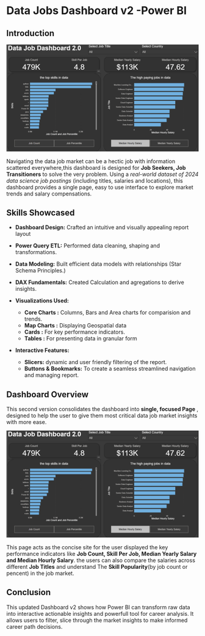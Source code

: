 # Data Jobs Dashboard v2 -Power BI

## Introduction

![data_dashboard_image_1](/Images/dasboard_v2_image1.png)

Navigating the data job market can be a hectic job with information scattered everywhere,this dashboard is designed for **Job Seekers, Job Transitioners** to solve the very problem. Using a *real-world dataset of 2024 data science job postings* (including titles, salaries and locations), this dashboard provides a single page, easy to use interface to explore market trends and salary compensations.

## Skills Showcased

- **Dashboard Design:** Crafted an intuitive and visually appealing report layout

- **Power Query ETL:** 
Performed data cleaning, shaping and transformations.

- **Data Modeling:**
Built efficient data models with relationships (Star Schema Principles.)

- **DAX Fundamentals:**
Created Calculation and agregations to derive insights.

- **Visualizations Used:**
  - **Core Charts :** Columns, Bars and Area charts for comparision and trends.
  - **Map Charts :** Displaying Geospatial data
  - **Cards :** For key performance indicators.
  - **Tables :** For presenting data in granular form

- **Interactive Features:**
    - **Slicers:** dynamic and user friendly filtering of the report.
    - **Buttons & Bookmarks:** To create a seamless
    streamlined navigation and managing report.
    
## Dashboard Overview

This second version consolidates the dashboard into **single, focused Page** , designed to help the user to give them most critical data job market insights with more ease.  


![data_dashboard_image_1](/Images/dasboard_v2_image1.png)

This page acts as the concise site for the user displayed the key performance indicators like **Job Count, Skill Per Job, Median Yearly Salary and Median Hourly Salary**. the users can also compare the salaries across different **Job Titles** and understand The **Skill Popularity**(by job count or pencent) in the job market.

## Conclusion

This updated Dashboard v2 shows how Power BI can transform raw data into interactive actionable insights and powerfull tool for career analysis. It allows users to  filter, slice through the market insights to make informed career path decisions.  